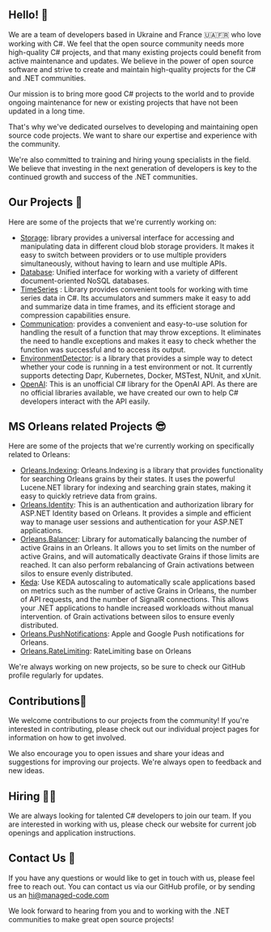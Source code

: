 ## Hello! 👋
We are a team of developers based in Ukraine and France 🇺🇦🇫🇷 who love working with C#. We feel that the open source community needs more high-quality C# projects, and that many existing projects could benefit from active maintenance and updates. We believe in the power of open source software and strive to create and maintain high-quality projects for the C# and .NET communities.

Our mission is to bring more good C# projects to the world and to provide ongoing maintenance for new or existing projects that have not been updated in a long time. 

That's why we've dedicated ourselves to developing and maintaining open source code projects. We want to share our expertise and experience with the community.

We're also committed to training and hiring young specialists in the field. We believe that investing in the next generation of developers is key to the continued growth and success of the .NET communities.

## Our Projects 👷
Here are some of the projects that we're currently working on:

- [Storage](https://github.com/managedcode/Storage): library provides a universal interface for accessing and manipulating data in different cloud blob storage providers. It makes it easy to switch between providers or to use multiple providers simultaneously, without having to learn and use multiple APIs.
- [Database](https://github.com/managedcode/Database): Unified interface for working with a variety of different document-oriented NoSQL databases.
- [TimeSeries](https://github.com/managedcode/TimeSeries) : Library provides convenient tools for working with time series data in C#. Its accumulators and summers make it easy to add and summarize data in time frames, and its efficient storage and compression capabilities ensure.
- [Communication](https://github.com/managedcode/Communication): provides a convenient and easy-to-use solution for handling the result of a function that may throw exceptions. It eliminates the need to handle exceptions and makes it easy to check whether the function was successful and to access its output.
- [EnvironmentDetector](https://github.com/managedcode/EnvironmentDetector): is a library that provides a simple way to detect whether your code is running in a test environment or not. It currently supports detecting Dapr, Kubernetes, Docker, MSTest, NUnit, and xUnit.
- [OpenAI](https://github.com/managedcode/OpenAI): This is an unofficial C# library for the OpenAI API. As there are no official libraries available, we have created our own to help C# developers interact with the API easily.



## MS Orleans related Projects 😎
Here are some of the projects that we're currently working on specifically related to Orleans:
- [Orleans.Indexing](https://github.com/managedcode/Orleans.Indexing): Orleans.Indexing is a library that provides functionality for searching Orleans grains by their states. It uses the powerful Lucene.NET library for indexing and searching grain states, making it easy to quickly retrieve data from grains.
- [Orleans.Identity](https://github.com/managedcode/Orleans.Identity): This is an authentication and authorization library for ASP.NET Identity based on Orleans. It provides a simple and efficient way to manage user sessions and authentication for your ASP.NET applications.
- [Orleans.Balancer](https://github.com/managedcode/Orleans.Balancer): Library for automatically balancing the number of active Grains in an Orleans. It allows you to set limits on the number of active Grains, and will automatically deactivate Grains if those limits are reached. It can also perform rebalancing of Grain activations between silos to ensure evenly distributed.
- [Keda](https://github.com/managedcode/Keda): Use KEDA autoscaling to automatically scale applications based on metrics such as the number of active Grains in Orleans, the number of API requests, and the number of SignalR connections. This allows your .NET applications to handle increased workloads without manual intervention.
of Grain activations between silos to ensure evenly distributed.
- [Orleans.PushNotifications](https://github.com/managedcode/Orleans.PushNotifications): Apple and Google Push notifications for Orleans.
- [Orleans.RateLimiting](https://github.com/managedcode/Orleans.RateLimiting): RateLimiting base on Orleans

We're always working on new projects, so be sure to check our GitHub profile regularly for updates.

## Contributions💪
We welcome contributions to our projects from the community! If you're interested in contributing, please check out our individual project pages for information on how to get involved.

We also encourage you to open issues and share your ideas and suggestions for improving our projects. We're always open to feedback and new ideas.

## Hiring 👩‍💻
We are always looking for talented C# developers to join our team. If you are interested in working with us, please check our website for current job openings and application instructions.

## Contact Us 💬
If you have any questions or would like to get in touch with us, please feel free to reach out. You can contact us via our GitHub profile, or by sending us an hi@managed-code.com

We look forward to hearing from you and to working with the .NET communities to make great open source projects!
